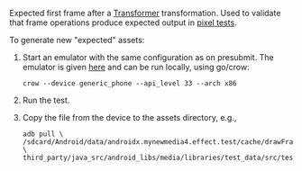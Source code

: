 Expected first frame after a
[Transformer](https://github.com/androidx/media/tree/main/libraries/transformer)
transformation. Used to validate that frame operations produce expected output
in
[pixel tests](https://github.com/androidx/media/tree/main/libraries/transformer/src/androidTest/java/androidx/media3/transformer).

<!-- copybara:strip_begin -->

To generate new "expected" assets:

1.  Start an emulator with the same configuration as on presubmit. The emulator
    is given
    [here](http://cs/f:transformer/src/androidTest/BUILD$%20test_e2e_)
    and can be run locally, using go/crow:

    ```shell
    crow --device generic_phone --api_level 33 --arch x86
    ```

2.  Run the test.

3.  Copy the file from the device to the assets directory, e.g.,

    ```shell
    adb pull \
    /sdcard/Android/data/androidx.mynewmedia4.effect.test/cache/drawFrame_rotate90.png \
    third_party/java_src/android_libs/media/libraries/test_data/src/test/assets/media/bitmap/sample_mp4_first_frame/electrical_colors/rotate90.png
    ```

<!-- copybara:strip_end -->

